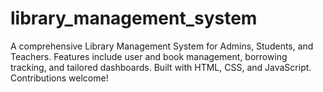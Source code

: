 # library_management_system
A comprehensive Library Management System for Admins, Students, and Teachers. Features include user and book management, borrowing tracking, and tailored dashboards. Built with HTML, CSS, and JavaScript. Contributions welcome!
